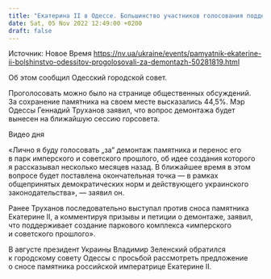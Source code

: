 ```yaml
---
title: "Екатерина ІІ в Одессе. Большинство участников голосования поддержали демонтаж памятника"
date: Sat, 05 Nov 2022 12:49:00 +0200
draft: false
---
```

Источник: Новое Время https://nv.ua/ukraine/events/pamyatnik-ekaterine-ii-bolshinstvo-odessitov-progolosovali-za-demontazh-50281819.html


Об этом сообщил Одесский городской совет.

Проголосовать можно было на странице общественных обсуждений. За сохранение памятника на своем месте высказались 44,5%. Мэр Одессы Геннадий Труханов заявил, что вопрос демонтажа будет вынесен на ближайшую сессию горсовета.

 Видео дня   

«Лично я буду голосовать „за“ демонтаж памятника и перенос его в парк имперского и советского прошлого, об идее создания которого я рассказывал несколько месяцев назад. В ближайшее время в этом вопросе будет поставлена окончательная точка — в рамках общепринятых демократических норм и действующего украинского законодательства», — заявил он.

Ранее Труханов последовательно выступал против сноса памятника Екатерине II, а комментируя призывы и петиции о демонтаже, заявил, что поддерживает создание паркового комплекса «имперского и советского прошлого».

В августе президент Украины Владимир Зеленский обратился к городскому совету Одессы с просьбой рассмотреть предложение о сносе памятника российской императрице Екатерине II.
